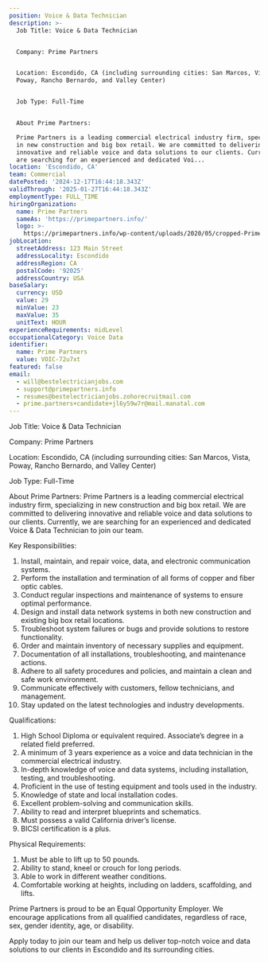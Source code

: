 ```yaml
---
position: Voice & Data Technician
description: >-
  Job Title: Voice & Data Technician


  Company: Prime Partners


  Location: Escondido, CA (including surrounding cities: San Marcos, Vista,
  Poway, Rancho Bernardo, and Valley Center)


  Job Type: Full-Time


  About Prime Partners:

  Prime Partners is a leading commercial electrical industry firm, specializing
  in new construction and big box retail. We are committed to delivering
  innovative and reliable voice and data solutions to our clients. Currently, we
  are searching for an experienced and dedicated Voi...
location: 'Escondido, CA'
team: Commercial
datePosted: '2024-12-17T16:44:18.343Z'
validThrough: '2025-01-27T16:44:18.343Z'
employmentType: FULL_TIME
hiringOrganization:
  name: Prime Partners
  sameAs: 'https://primepartners.info/'
  logo: >-
    https://primepartners.info/wp-content/uploads/2020/05/cropped-Prime-Partners-Logo-NO-BG-1-1.png
jobLocation:
  streetAddress: 123 Main Street
  addressLocality: Escondido
  addressRegion: CA
  postalCode: '92025'
  addressCountry: USA
baseSalary:
  currency: USD
  value: 29
  minValue: 23
  maxValue: 35
  unitText: HOUR
experienceRequirements: midLevel
occupationalCategory: Voice Data
identifier:
  name: Prime Partners
  value: VOIC-72u7xt
featured: false
email:
  - will@bestelectricianjobs.com
  - support@primepartners.info
  - resumes@bestelectricianjobs.zohorecruitmail.com
  - prime.partners+candidate+jl6y59w7r@mail.manatal.com
---
```




Job Title: Voice & Data Technician

Company: Prime Partners

Location: Escondido, CA (including surrounding cities: San Marcos, Vista, Poway, Rancho Bernardo, and Valley Center)

Job Type: Full-Time

About Prime Partners:
Prime Partners is a leading commercial electrical industry firm, specializing in new construction and big box retail. We are committed to delivering innovative and reliable voice and data solutions to our clients. Currently, we are searching for an experienced and dedicated Voice & Data Technician to join our team.

Key Responsibilities:

1. Install, maintain, and repair voice, data, and electronic communication systems.
2. Perform the installation and termination of all forms of copper and fiber optic cables.
3. Conduct regular inspections and maintenance of systems to ensure optimal performance.
4. Design and install data network systems in both new construction and existing big box retail locations.
5. Troubleshoot system failures or bugs and provide solutions to restore functionality.
6. Order and maintain inventory of necessary supplies and equipment.
7. Documentation of all installations, troubleshooting, and maintenance actions.
8. Adhere to all safety procedures and policies, and maintain a clean and safe work environment.
9. Communicate effectively with customers, fellow technicians, and management.
10. Stay updated on the latest technologies and industry developments.

Qualifications:

1. High School Diploma or equivalent required. Associate’s degree in a related field preferred.
2. A minimum of 3 years experience as a voice and data technician in the commercial electrical industry.
3. In-depth knowledge of voice and data systems, including installation, testing, and troubleshooting.
4. Proficient in the use of testing equipment and tools used in the industry.
5. Knowledge of state and local installation codes.
6. Excellent problem-solving and communication skills.
7. Ability to read and interpret blueprints and schematics.
8. Must possess a valid California driver’s license.
9. BICSI certification is a plus.

Physical Requirements:

1. Must be able to lift up to 50 pounds.
2. Ability to stand, kneel or crouch for long periods.
3. Able to work in different weather conditions.
4. Comfortable working at heights, including on ladders, scaffolding, and lifts.

Prime Partners is proud to be an Equal Opportunity Employer. We encourage applications from all qualified candidates, regardless of race, sex, gender identity, age, or disability.

Apply today to join our team and help us deliver top-notch voice and data solutions to our clients in Escondido and its surrounding cities.
